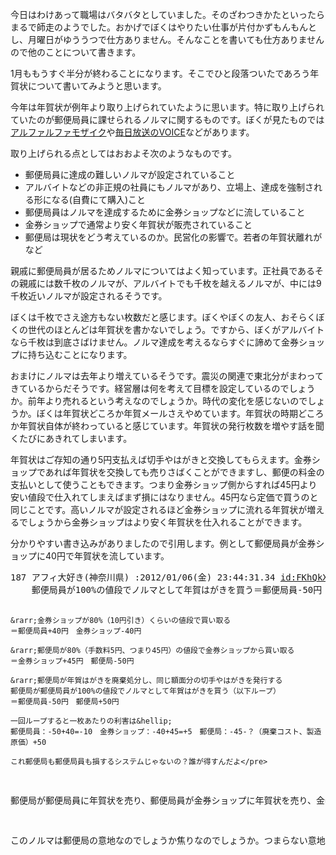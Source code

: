 <p>今日はわけあって職場はバタバタとしていました。そのざわつきかたといったらまるで師走のようでした。おかげでぼくはやりたい仕事が片付かずもんもんとし、月曜日がゆううつで仕方ありません。そんなことを書いても仕方ありませんので他のことについて書きます。</p>
<p>1月ももうすぐ半分が終わることになります。そこでひと段落ついたであろう年賀状について書いてみようと思います。</p>
<p>今年は年賀状が例年より取り上げられていたように思います。特に取り上げられていたのが郵便局員に課せられるノルマに関するものです。ぼくが見たものでは<a href="http://alfalfalfa.com/archives/5061127.html">アルファルファモザイク</a>や<a href="http://www.mbs.jp/voice/special/201112/23_post-1445.shtml">毎日放送のVOICE</a>などがあります。</p>
<p>取り上げられる点としてはおおよそ次のようなものです。</p>
<ul>
<li>郵便局員に達成の難しいノルマが設定されていること</li>
<li>アルバイトなどの非正規の社員にもノルマがあり、立場上、達成を強制される形になる(自費にて購入)こと</li>
<li>郵便局員はノルマを達成するために金券ショップなどに流していること</li>
<li>金券ショップで通常より安く年賀状が販売されていること&nbsp;</li>
<li>郵便局は現状をどう考えているのか。民営化の影響で。若者の年賀状離れがなど</li>
</ul>
<p>親戚に郵便局員が居るためノルマについてはよく知っています。正社員であるその親戚には数千枚のノルマが、アルバイトでも千枚を越えるノルマが、中には9千枚近いノルマが設定されるそうです。</p>
<p>ぼくは千枚でさえ途方もない枚数だと感じます。ぼくやぼくの友人、おそらくぼくの世代のほとんどは年賀状を書かないでしょう。ですから、ぼくがアルバイトなら千枚は到底さばけません。ノルマ達成を考えるならすぐに諦めて金券ショップに持ち込むことになります。</p>
<p>おまけにノルマは去年より増えているそうです。震災の関連で東北分がまわってきているからだそうです。経営層は何を考えて目標を設定しているのでしょうか。前年より売れるという考えなのでしょうか。時代の変化を感じないのでしょうか。ぼくは年賀状どころか年賀メールさえやめています。年賀状の時期どころか年賀状自体が終わっていると感じています。年賀状の発行枚数を増やす話を聞くたびにあきれてしまいます。</p>
<p>年賀状はご存知の通り5円支払えば切手やはがきと交換してもらえます。金券ショップであれば年賀状を交換しても売りさばくことができますし、郵便の料金の支払いとして使うこともできます。つまり金券ショップ側からすれば45円より安い値段で仕入れてしまえばまず損にはなりません。45円なら定価で買うのと同じことです。高いノルマが設定されるほど金券ショップに流れる年賀状が増えるでしょうから金券ショップはより安く年賀状を仕入れることができます。</p>
<p>分かりやすい書き込みがありましたので引用します。例として郵便局員が金券ショップに40円で年賀状を流しています。</p>
<pre>187 アフィ大好き(神奈川県) :2012/01/06(金) 23:44:31.34 <a href="http://blog.hatena.ne.jp/FKhQkXgh0/">id:FKhQkXgh0</a>
    郵便局員が100%の値段でノルマとして年賀はがきを買う＝郵便局員-50円
    
    &rarr;金券ショップが80%（10円引き）くらいの値段で買い取る
    ＝郵便局員+40円　金券ショップ-40円

    &rarr;郵便局が80%（手数料5円、つまり45円）の値段で金券ショップから買い取る
    ＝金券ショップ+45円　郵便局-50円
    
    &rarr;郵便局が年賀はがきを廃棄処分し、同じ額面分の切手やはがきを発行する
    郵便局が郵便局員が100%の値段でノルマとして年賀はがきを買う（以下ループ）
    ＝郵便局員-50円　郵便局+50円
    
    一回ループすると一枚あたりの利害は&hellip;
    郵便局員：-50+40=-10　金券ショップ：-40+45=+5　郵便局：-45-？（廃棄コスト、製造原価）+50

    これ郵便局も郵便局員も損するシステムじゃないの？誰が得すんだよ</pre>
<p>郵便局が郵便局員に年賀状を売り、郵便局員が金券ショップに年賀状を売り、金券ショップが一般客に年賀状を売り、金券ショップの売れ残りを郵便局が切手やはがきと交換するという不思議なサイクルができています。ノルマを上げるほど、郵便局員のふところから金券ショップへお金が行き、年賀状は安く売られるようになり、郵便局は架空の売り上げ枚数を記録することになります。</p>
<p>このノルマは郵便局の意地なのでしょうか焦りなのでしょうか。つまらない意地ははりたくないものです。</p>